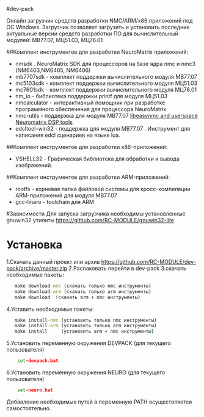 #dev-pack

Онлайн загрузчик средств разработки NMC/ARM/x86 приложений под ОС Windows. 
Загрузчик позволяет загрузить и установить последние актуальные версии средств разработки ПО для вычислительный модулей: МВ77.07, МЦ51.03, МЦ76.01

##Комплект инструментов для разработки NeuroMatrix приложений:  
- nmsdk . NeuroMatrix SDK  для процессоров на базе ядра nmc и nmc3 (NM6403,NM6405, NM6406)
- mb7707sdk  - комплект поддержки вычислительного модуля МВ77.07  
- mc5103sdk  - комплект поддержки вычислительного модуля МЦ51.03  
- mc7601sdk  - комплект поддержки вычислительного модуля МЦ76.01  
- nm_io - библиотека поддержки printf для модуля МЦ51.03
- nmcalculator  - интерактивный помощник при разработке программного обеспечения для процессора NeuroMatrix
- nmc-utils  - поддержка для модуля МВ77.07 [libeasynmc and userspace Neuromatrix DSP tools](https://github.com/RC-MODULE/nmc-utils)  
- edcltool-win32 -  поддержка для модуля МВ77.07 . Инструмент для написания edcl сценариев на языке lua.  

##Комплект инструментов для разработки x86-приложений:
- VSHELL32 -  Графическая библиотека для обработки и вывода изображений. 

##Комплект инструментов для разработки ARM-приложений:
- rootfs - корневая папка файловой системы для кросс-компиляции ARM-приложений для модуля МВ77.07
- gcc-linaro - toolchain для ARM


#Зависимости
  Для запуска загрузчика необходимы установленные gnuwin32 утилиты https://github.com/RC-MODULE/gnuwin32-lite
  

# Установка 
1.Скачать данный проект или архив https://github.com/RC-MODULE/dev-pack/archive/master.zip
2.Распаковать перейти в dev-pack 
3.скачать необходимые пакеты:  
```bat
   make download-nmc (скачать только nmc инструменты)  
   make download-arm (скачать только arm инструменты)  
   make download  (скачать arm + nmc инструменты)  
```   

4.Уставить необходимые пакеты:    
```bat
   make install-nmc (установить только nmc инструменты)  
   make install-arm (установить только arm инструменты)  
   make install     (установить arm + nmc инструменты)  
```   

5.Установить переменную окружения DEVPACK (для текущего пользователя)
```bat
	set-devpack.bat
```	

6.Установить  переменную окружения NEURO  (для текущего пользователя)
```bat
	set-neuro.bat
```	

Добавление необходимых путей в переменную PATН осуществляется самостоятельно. 

  